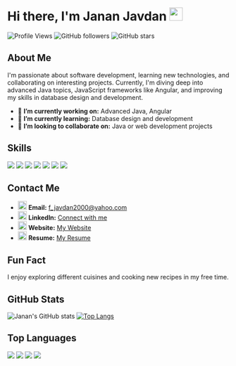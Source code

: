 # Hi there, I'm Janan Javdan <img src="https://media.giphy.com/media/hvRJCLFzcasrR4ia7z/giphy.gif" width="30px">

![Profile Views](https://komarev.com/ghpvc/?username=JananJavdan&color=blue)
![GitHub followers](https://img.shields.io/github/followers/JananJavdan?label=Follow&style=social)
![GitHub stars](https://img.shields.io/github/stars/JananJavdan?label=Stars&style=social)

## About Me
I'm passionate about software development, learning new technologies, and collaborating on interesting projects. Currently, I'm diving deep into advanced Java topics, JavaScript frameworks like Angular, and improving my skills in database design and development.

- 🔭 **I’m currently working on:** Advanced Java, Angular
- 🌱 **I’m currently learning:** Database design and development
- 👯 **I’m looking to collaborate on:** Java or web development projects

## Skills
<p align="left">
  <img src="https://img.shields.io/badge/-Java-ED8B00?style=flat-square&logo=java&logoColor=white" />
  <img src="https://img.shields.io/badge/-JavaScript-F7DF1E?style=flat-square&logo=javascript&logoColor=black" />
  <img src="https://img.shields.io/badge/-HTML-E34F26?style=flat-square&logo=html5&logoColor=white" />
  <img src="https://img.shields.io/badge/-CSS-1572B6?style=flat-square&logo=css3&logoColor=white" />
  <img src="https://img.shields.io/badge/-MySQL-4479A1?style=flat-square&logo=mysql&logoColor=white" />
  <img src="https://img.shields.io/badge/-Spring-6DB33F?style=flat-square&logo=spring&logoColor=white" />
  <img src="https://img.shields.io/badge/-Git-F05032?style=flat-square&logo=git&logoColor=white" />
</p>

## Contact Me
- <img src="https://img.icons8.com/fluent/48/000000/email.png" width="20px"/> **Email:** [f_javdan2000@yahoo.com](mailto:f_javdan2000@yahoo.com)
- <img src="https://img.icons8.com/fluent/48/000000/linkedin.png" width="20px"/> **LinkedIn:** [Connect with me](https://www.linkedin.com/in/yourprofile)
- <img src="https://img.icons8.com/fluent/48/000000/domain.png" width="20px"/> **Website:** [My Website](https://jananjavdan.github.io/)
- <img src="https://img.icons8.com/fluent/48/000000/resume.png" width="20px"/> **Resume:** [My Resume](https://jananjavdan.github.io/resume)

## Fun Fact
I enjoy exploring different cuisines and cooking new recipes in my free time.

## GitHub Stats
![Janan's GitHub stats](https://github-readme-stats.vercel.app/api?username=JananJavdan&show_icons=true&theme=vue)
[![Top Langs](https://github-readme-stats.vercel.app/api/top-langs/?username=JananJavdan&layout=compact&theme=vue&langs_count=8)](https://github.com/anuraghazra/github-readme-stats)

## Top Languages
<p align="left">
  <img src="https://img.shields.io/badge/Java-88%25-ED8B00?style=for-the-badge&logo=java&logoColor=white" />
  <img src="https://img.shields.io/badge/HTML-50%25-E34F26?style=for-the-badge&logo=html5&logoColor=white" />
  <img src="https://img.shields.io/badge/MySQL-50%25-4479A1?style=for-the-badge&logo=mysql&logoColor=white" />
  <img src="https://img.shields.io/badge/Spring-60%25-6DB33F?style=for-the-badge&logo=spring&logoColor=white" />
</p>
